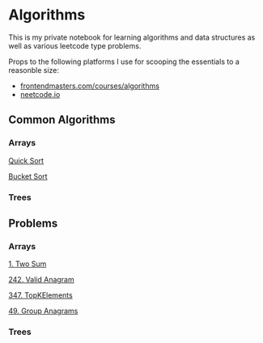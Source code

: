 # Algorithms

This is my private notebook for learning algorithms and data structures as well as various leetcode type problems.

Props to the following platforms I use for scooping the essentials to a reasonble size:
- [frontendmasters.com/courses/algorithms](frontendmasters.com/courses/algorithms)
- [neetcode.io](neetcode.io)

## Common Algorithms

### Arrays

[Quick Sort](Algorithms/Algorithms.Tests/Common/Arrays/Sorting/QuickSort.cs)  
  
[Bucket Sort](Algorithms/Algorithms.Tests/Common/Arrays/Sorting/BucketSort.cs)

### Trees

## Problems

### Arrays

[1. Two Sum](Algorithms/Algorithms.Tests/Exercises/Arrays/1.%20Two%20Sum%20E.cs)  
  
[242. Valid Anagram](Algorithms/Algorithms.Tests/Exercises/Arrays/242.%20Valid%20Anagram%20E.cs)
  
[347. TopKElements](Algorithms/Algorithms.Tests/Exercises/Arrays/347.%20TopKElements%20M.cs)
  
[49. Group Anagrams](Algorithms/Algorithms.Tests/Exercises/Arrays/49.%20Group%20Anagrams%20M.cs)
  

### Trees
